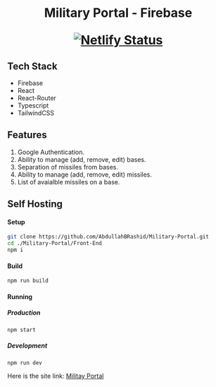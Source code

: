 <h1 align="center">Military Portal - Firebase</div>

[![Netlify Status](https://api.netlify.com/api/v1/badges/40f8054f-5686-4aa4-a1a0-449b740d8883/deploy-status)](https://app.netlify.com/sites/military-portal/deploys)

## Tech Stack
 - Firebase
 - React
 - React-Router
 - Typescript
 - TailwindCSS

## Features
1. Google Authentication.
2. Ability to manage (add, remove, edit) bases.
3. Separation of missiles from bases.
4. Ability to manage (add, remove, edit) missiles.
5. List of avaialble missiles on a base.

## Self Hosting
#### Setup
```bash
git clone https://github.com/AbdullahBRashid/Military-Portal.git
cd ./Military-Portal/Front-End
npm i
```
#### Build
```bash
npm run build
```
#### Running
##### Production
```bash
npm start
```
##### Development
```bash
npm run dev
```

Here is the site link: [Militay Portal](https://military-portal.netlify.app)
